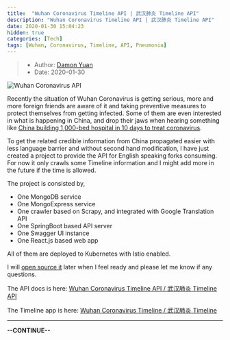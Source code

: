 ```yaml
---
title:  "Wuhan Coronavirus Timeline API | 武汉肺炎 Timeline API"
description: "Wuhan Coronavirus Timeline API | 武汉肺炎 Timeline API"
date: 2020-01-30 15:04:23
hidden: true
categories: [Tech]
tags: [Wuhan, Coronavirus, Timeline, API, Pneumonia]
---
```


> * Author: [Damon Yuan](https://www.damonyuan.com)
> * Date: 2020-01-30

![Wuhan Coronavirus API]({{site.url}}/images/2020-01-31-wuhan-coronavirus-timeline-api/wuhan-coronavirus-api-istio.png "Wuhan Coronavirus API")

Recently the situation of Wuhan Coronavirus is getting serious, more and more foreign friends are aware of it and taking preventive measures to protect themselves from getting infected. Some of them are even interested in what is happening in China, and drop their jaws when hearing something like [China building 1,000-bed hospital in 10 days to treat coronavirus](https://www.dezeen.com/2020/01/27/china-wuhan-huoshenshan-hospital-coronavirus/). 

To get the related credible information from China propagated easier with less language barrier and without second hand modification, I have just created a project to provide the API for English speaking forks consuming. For now it only crawls some Timeline information and I might add more in the future if the time is allowed.

The project is consisted by,

- One MongoDB service
- One MongoExpress service
- One crawler based on Scrapy, and integrated with Google Translation API
- One SpringBoot based API server
- One Swagger UI instance
- One React.js based web app

All of them are deployed to Kubernetes with Istio enabled. 

I will [open source it](https://github.com/damonYuan/ncov-api-k8s) later when I feel ready and please let me know if any questions.

The API docs is here: [Wuhan Coronavirus Timeline API / 武汉肺炎 Timeline API](https://wuhanapi.damonyuan.com/)

The Timeline app is here: [Wuhan Coronavirus Timeline / 武汉肺炎 Timeline](https://wuhan.damonyuan.com/)

---

__--CONTINUE--__
